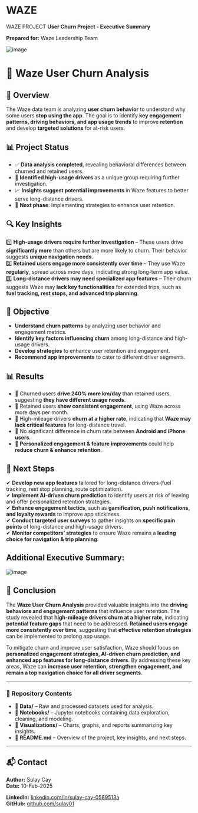 # WAZE
WAZE PROJECT
**User Churn Project - Executive Summary**

**Prepared for:** Waze Leadership Team  

![image](https://github.com/user-attachments/assets/b3bafd1e-ecba-4713-aa71-a89c69200892)

# 🚗 Waze User Churn Analysis

## 📌 Overview
The Waze data team is analyzing **user churn behavior** to understand why some users **stop using the app**. The goal is to identify **key engagement patterns, driving behaviors, and app usage trends** to improve **retention** and develop **targeted solutions** for at-risk users.

## 📊 Project Status
- ✅ **Data analysis completed**, revealing behavioral differences between churned and retained users.
- 🔎 **Identified high-usage drivers** as a unique group requiring further investigation.
- 📈 **Insights suggest potential improvements** in Waze features to better serve long-distance drivers.
- 🚀 **Next phase**: Implementing strategies to enhance user retention.

## 🔍 Key Insights
1️⃣ **High-usage drivers require further investigation** – These users drive **significantly more** than others but are more likely to churn. Their behavior suggests **unique navigation needs**.  
2️⃣ **Retained users engage more consistently over time** – They use Waze **regularly**, spread across more days, indicating strong long-term app value.  
3️⃣ **Long-distance drivers may need specialized app features** – Their churn suggests Waze may **lack key functionalities** for extended trips, such as **fuel tracking, rest stops, and advanced trip planning**.  

## 🎯 Objective
- **Understand churn patterns** by analyzing user behavior and engagement metrics.  
- **Identify key factors influencing churn** among long-distance and high-usage drivers.  
- **Develop strategies** to enhance user retention and engagement.  
- **Recommend app improvements** to cater to different driver segments.  

## 📊 Results
- 📌 Churned users **drive 240% more km/day** than retained users, suggesting **they have different usage needs**.  
- 📌 Retained users **show consistent engagement**, using Waze across more days per month.  
- 📌 High-mileage drivers **churn at a higher rate**, indicating that **Waze may lack critical features** for long-distance travel.  
- 📌 No significant difference in churn rate between **Android and iPhone users**.  
- 📌 **Personalized engagement & feature improvements** could help **reduce churn & enhance retention**.  

## 🚀 Next Steps
✔ **Develop new app features** tailored for long-distance drivers (fuel tracking, rest stop planning, route optimization).  
✔ **Implement AI-driven churn prediction** to identify users at risk of leaving and offer personalized retention strategies.  
✔ **Enhance engagement tactics**, such as **gamification, push notifications, and loyalty rewards** to improve app stickiness.  
✔ **Conduct targeted user surveys** to gather insights on **specific pain points** of long-distance and high-usage drivers.  
✔ **Monitor competitors’ strategies** to ensure Waze remains a **leading choice for navigation & trip planning**.  

## Additional Executive Summary:

![image](https://github.com/user-attachments/assets/d7a8f2e1-9a7a-4462-b204-5ce9bbe27fdb)


## 📌 Conclusion
The **Waze User Churn Analysis** provided valuable insights into the **driving behaviors and engagement patterns** that influence user retention. The study revealed that **high-mileage drivers churn at a higher rate**, indicating **potential feature gaps** that need to be addressed. **Retained users engage more consistently over time**, suggesting that **effective retention strategies** can be implemented to prolong app usage.

To mitigate churn and improve user satisfaction, Waze should focus on **personalized engagement strategies, AI-driven churn prediction, and enhanced app features for long-distance drivers**. By addressing these key areas, Waze can **increase user retention, strengthen engagement, and remain a top navigation choice for all driver segments**.

___



### 📂 **Repository Contents**
- 📁 **Data/** – Raw and processed datasets used for analysis.
- 📁 **Notebooks/** – Jupyter notebooks containing data exploration, cleaning, and modeling.
- 📁 **Visualizations/** – Charts, graphs, and reports summarizing key insights.
- 📜 **README.md** – Overview of the project, key insights, and next steps.

---

## 📬 Contact
**Author:** Sulay Cay  
**Date:** 10-Feb-2025

**LinkedIn:** [linkedin.com/in/sulay-cay-0589513a](https://www.linkedin.com/in/sulay-cay-0589513a)  
**GitHub:** [github.com/sulay01](https://github.com/sulay01)  
